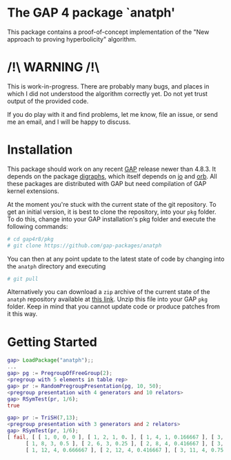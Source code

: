The GAP 4 package `anatph'
==============================

This package contains a proof-of-concept implementation of the "New approach to proving hyperbolicity" algorithm.

/!\ WARNING /!\
===============

This is work-in-progress. There are probably many bugs, and places in which I did not understood
the algorithm correctly yet. Do not yet trust output of the provided code.

If you do play with it and find problems, let me know, file an issue, or send me an email, and I will
be happy to discuss.

Installation
============

This package should work on any recent [GAP](http://www.gap-system.org) release newer than 4.8.3.
It depends on the package [digraphs](https://gap-packages.github.io/Digraphs), which itself depends
on [io](https://gap-packages.github.io/io) and [orb](https://gap-packages.github.io/orb). All these
packages are distributed with GAP but need compilation of GAP kernel extensions.

At the moment you're stuck with the current state of the git repository. To get an initial version,
it is best to clone the repository, into your `pkg` folder. To do this, change into your GAP
installation's pkg folder and execute the following commands:

```sh
# cd gap4r8/pkg
# git clone https://github.com/gap-packages/anatph
```
You can then at any point update to the latest state of code by changing into the `anatph` directory
and executing
```sh
# git pull
```
Alternatively you can download a `zip` archive of the current state of the `anatph` repository available
at [this link](https://github.com/gap-packages/anatph/archive/master.zip). Unzip this file into your GAP
`pkg` folder. Keep in mind that you cannot update code or produce patches from it this way.

Getting Started
===============

```gap
gap> LoadPackage("anatph");;
...
gap> pg := PregroupOfFreeGroup(2);
<pregroup with 5 elements in table rep>
gap> pr := RandomPregroupPresentation(pg, 10, 50);
<pregroup presentation with 4 generators and 10 relators>
gap> RSymTest(pr, 1/6);
true
```

```gap
gap> pr := TriSH(7,13);
<pregroup presentation with 3 generators and 2 relators>
gap> RSymTest(pr, 1/6);
[ fail, [ [ 1, 0, 0, 0 ], [ 1, 2, 1, 0. ], [ 1, 4, 1, 0.166667 ], [ 3, 1, 1, 0.0833333 ], [ 3, 3, 1, 0.25 ], [ 1, 6, 2, 0.333333 ], [ 3, 5, 2, 0.416667 ], 
      [ 1, 8, 3, 0.5 ], [ 2, 6, 3, 0.25 ], [ 2, 8, 4, 0.416667 ], [ 3, 7, 3, 0.583333 ], [ 2, 4, 2, 0.0833333 ], [ 1, 10, 4, 0.666667 ], [ 2, 10, 4, 0.416667 ], [ 3, 9, 4, 0.75 ], 
      [ 1, 12, 4, 0.666667 ], [ 2, 12, 4, 0.416667 ], [ 3, 11, 4, 0.75 ] ], [ 1, 10, 4, 0.666667 ] ]
```
